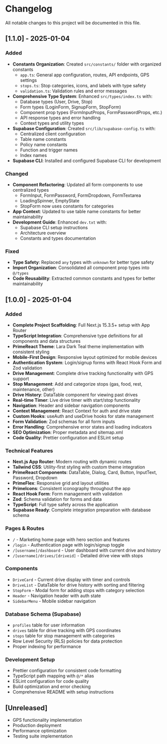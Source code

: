 # Changelog

All notable changes to this project will be documented in this file.

## [1.1.0] - 2025-01-04

### Added

- **Constants Organization**: Created `src/constants/` folder with organized constants
  - `app.ts`: General app configuration, routes, API endpoints, GPS settings
  - `stops.ts`: Stop categories, icons, and labels with type safety
  - `validation.ts`: Validation rules and error messages
- **Comprehensive Type System**: Enhanced `src/types/index.ts` with:
  - Database types (User, Drive, Stop)
  - Form types (LoginForm, SignupForm, StopForm)
  - Component prop types (FormInputProps, FormPasswordProps, etc.)
  - API response types and error handling
  - Context types and utility types
- **Supabase Configuration**: Created `src/lib/supabase-config.ts` with:
  - Centralized client configuration
  - Table name constants
  - Policy name constants
  - Function and trigger names
  - Index names
- **Supabase CLI**: Installed and configured Supabase CLI for development

### Changed

- **Component Refactoring**: Updated all form components to use centralized types
  - FormInput, FormPassword, FormDropdown, FormTextarea
  - LoadingSpinner, EmptyState
  - StopForm now uses constants for categories
- **App Context**: Updated to use table name constants for better maintainability
- **Development Guide**: Enhanced `dev.txt` with:
  - Supabase CLI setup instructions
  - Architecture overview
  - Constants and types documentation

### Fixed

- **Type Safety**: Replaced `any` types with `unknown` for better type safety
- **Import Organization**: Consolidated all component prop types into `@/types`
- **Code Reusability**: Extracted common constants and types for better maintainability

## [1.0.0] - 2025-01-04

### Added

- **Complete Project Scaffolding**: Full Next.js 15.3.5+ setup with App Router
- **TypeScript Integration**: Comprehensive type definitions for all components and data structures
- **PrimeReact Theme**: Lara Dark Teal theme implementation with consistent styling
- **Mobile-First Design**: Responsive layout optimized for mobile devices
- **Authentication System**: Login/signup forms with React Hook Form and Zod validation
- **Drive Management**: Complete drive tracking functionality with GPS support
- **Stop Management**: Add and categorize stops (gas, food, rest, maintenance, other)
- **Drive History**: DataTable component for viewing past drives
- **Real-time Timer**: Live drive timer with start/stop functionality
- **Navigation**: Header and sidebar navigation components
- **Context Management**: React Context for auth and drive state
- **Custom Hooks**: useAuth and useDrive hooks for state management
- **Form Validation**: Zod schemas for all form inputs
- **Error Handling**: Comprehensive error states and loading indicators
- **SEO Optimization**: Proper metadata and sitemap.xml
- **Code Quality**: Prettier configuration and ESLint setup

### Technical Features

- **Next.js App Router**: Modern routing with dynamic routes
- **Tailwind CSS**: Utility-first styling with custom theme integration
- **PrimeReact Components**: DataTable, Dialog, Card, Button, InputText, Password, Dropdown
- **PrimeFlex**: Responsive grid and layout utilities
- **PrimeIcons**: Consistent iconography throughout the app
- **React Hook Form**: Form management with validation
- **Zod**: Schema validation for forms and data
- **TypeScript**: Full type safety across the application
- **Supabase Ready**: Complete integration preparation with database schema

### Pages & Routes

- `/` - Marketing home page with hero section and features
- `/login` - Authentication page with login/signup toggle
- `/[username]/dashboard` - User dashboard with current drive and history
- `/[username]/drives/[driveid]` - Detailed drive view with stops

### Components

- `DriveCard` - Current drive display with timer and controls
- `DriveList` - DataTable for drive history with sorting and filtering
- `StopForm` - Modal form for adding stops with category selection
- `Header` - Navigation header with auth state
- `SidebarMenu` - Mobile sidebar navigation

### Database Schema (Supabase)

- `profiles` table for user information
- `drives` table for drive tracking with GPS coordinates
- `stops` table for stop management with categories
- Row Level Security (RLS) policies for data protection
- Proper indexing for performance

### Development Setup

- Prettier configuration for consistent code formatting
- TypeScript path mapping with `@/*` alias
- ESLint configuration for code quality
- Build optimization and error checking
- Comprehensive README with setup instructions

## [Unreleased]

- GPS functionality implementation
- Production deployment
- Performance optimization
- Testing suite implementation
